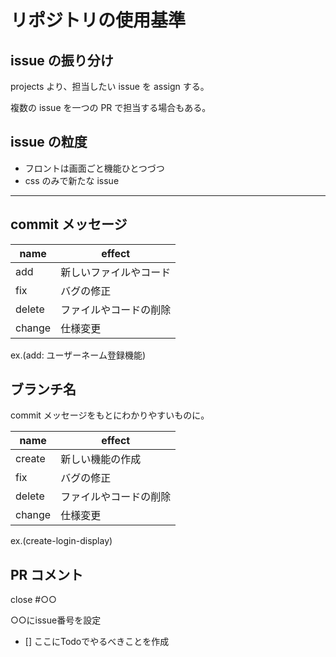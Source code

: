 # リポジトリの使用基準

## issue の振り分け

projects より、担当したい issue を assign する。

複数の issue を一つの PR で担当する場合もある。

## issue の粒度

- フロントは画面ごと機能ひとつづつ
- css のみで新たな issue

---

## commit メッセージ

| name   | effect                 |
| ------ | ---------------------- |
| add    | 新しいファイルやコード |
| fix    | バグの修正             |
| delete | ファイルやコードの削除 |
| change | 仕様変更               |

ex.(add: ユーザーネーム登録機能)

## ブランチ名

commit メッセージをもとにわかりやすいものに。

| name   | effect                 |
| ------ | ---------------------- |
| create | 新しい機能の作成       |
| fix    | バグの修正             |
| delete | ファイルやコードの削除 |
| change | 仕様変更               |

ex.(create-login-display)

## PR コメント

close #○○

○○にissue番号を設定

- [] ここにTodoでやるべきことを作成


